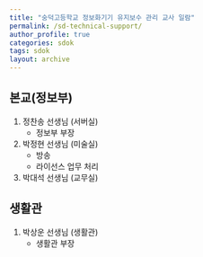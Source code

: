 ```yaml
---
title: "숭덕고등학교 정보화기기 유지보수 관리 교사 일람"
permalink: /sd-technical-support/
author_profile: true
categories: sdok
tags: sdok
layout: archive
---
```


본교(정보부)
----
1. 정찬송 선생님 (서버실)
    * 정보부 부장
2. 박정현 선생님 (미술실)
    * 방송
    * 라이선스 업무 처리
3. 박대석 선생님 (교무실)

생활관
----
1. 박상운 선생님 (생활관)
    * 생활관 부장